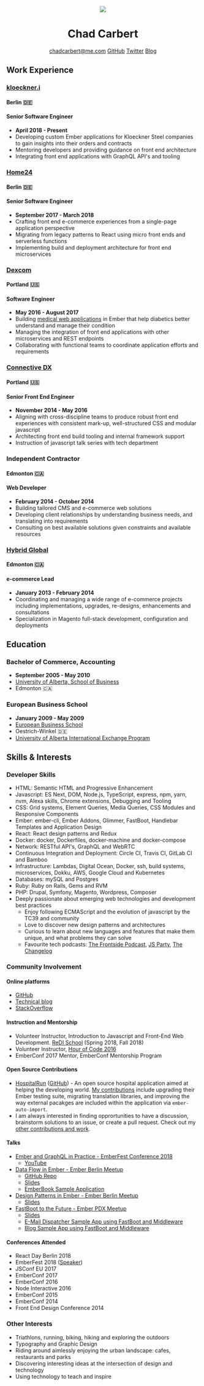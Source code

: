[//]: # "sorry for the small bit of non-markdown html 😐, it makes things a tad prettier"
<p align="center">
  <img src="https://www.gravatar.com/avatar/812d335fd352057dde17e507064c71f3.jpg?s=250">
</p>
<h1 align="center">Chad Carbert</h1>
<p align="center">
  <a href="chadcarbert@me.com">chadcarbert@me.com</a>
  <a href="https://github.com/chadian">GitHub</a>
  <a href="https://twitter.com/chadian">Twitter</a>
  <a href="http://sticksnglue.com">Blog</a>
</p>

## Work Experience
### [kloeckner.i](https://www.kloeckner-i.com/en/)
#### Berlin 🇩🇪
#### Senior Software Engineer
* **April 2018 - Present**
* Developing custom Ember applications for Kloeckner Steel companies to gain insights into their orders and contracts
* Mentoring developers and providing guidance on front end architecture
* Integrating front end applications with GraphQL API's and tooling

### [Home24](https://home24.de)
#### Berlin 🇩🇪
#### Senior Software Engineer
* **September 2017 - March 2018**
* Crafting front end e-commerce experiences from a single-page application perspective
* Migrating from legacy patterns to React using micro front ends and serverless functions
* Implementing build and deployment architecture for front end microservices

### [Dexcom](https://dexcom.com)
#### Portland 🇺🇸
#### Software Engineer
* **May 2016 - August 2017**
* Building [medical web applications](https://www.dexcom.com/clarity) in Ember that help diabetics better understand and manage their condition
* Managing the integration of front end applications with other microservices and REST endpoints
* Collaborating with functional teams to coordinate application efforts and requirements

### [Connective DX](https://connectivedx.com)
#### Portland 🇺🇸
#### Senior Front End Engineer
* **November 2014 - May 2016**
* Aligning with cross-discipline teams to produce robust front end experiences with consistent mark-up, well-structured CSS and modular javascript
* Architecting front end build tooling and internal framework support
* Instruction of javascript talk series with tech department

### Independent Contractor
#### Edmonton 🇨🇦
#### Web Developer
* **February 2014 - October 2014**
* Building tailored CMS and e-commerce web solutions
* Developing client relationships by understanding business needs, and translating into requirements
* Consulting on best available solutions given constraints and available resources

### [Hybrid Global](https://hybridglobalinc.com)
#### Edmonton 🇨🇦
#### e-commerce Lead
* **January 2013 - February 2014**
* Coordinating and managing a wide range of e-commerce projects including implementations, upgrades, re-designs, enhancements and consultations
* Specialization in Magento full-stack development, configuration and deployments

## Education
### Bachelor of Commerce, Accounting
* **September 2005 - May 2010**
* [University of Alberta, School of Business](https://www.ualberta.ca/business)
* Edmonton 🇨🇦

### European Business School
* **January 2009 - May 2009**
* [European Business School](https://www.ebs.edu/en)
* Oestrich-Winkel 🇩🇪
* [University of Alberta International Exchange Program](https://www.ualberta.ca/business/international/outgoing-exchange)

## Skills & Interests
### Developer Skills
* HTML: Semantic HTML and Progressive Enhancement
* Javascript: ES Next, DOM, Node.js, TypeScript, express, npm, yarn, nvm, Alexa skills, Chrome extensions, Debugging and Tooling
* CSS: Grid systems, Element Queries, Media Queries, CSS Modules and Responsive Components
* Ember: ember-cli, Ember Addons, Glimmer, FastBoot, Handlebar Templates and Application Design
* React: React design patterns and Redux
* Docker: docker, Dockerfiles, docker-machine and docker-compose
* Network: RESTful API's, GraphQL and WebRTC
* Continuous Integration and Deployment: Circle CI, Travis CI, GitLab CI and Bamboo
* Infrastructure: Lambdas, Digital Ocean, Docker, ssh, build systems, microservices, Dokku, AWS, Google Cloud and Kubernetes
* Databases: mySQL and Postgres
* Ruby: Ruby on Rails, Gems and RVM
* PHP: Drupal, Symfony, Magento, Wordpress, Composer
* Deeply passionate about emerging web technologies and development best practices
  * Enjoy following ECMAScript and the evolution of javascript by the TC39 and community
  * Love to discover new design patterns and architectures
  * Curious to learn about new languages and features that make them unique, and what problems they can solve
  * Favourite tech podcasts: [The Frontside Podcast](https://frontsidethepodcast.simplecast.fm/), [JS Party](https://changelog.com/jsparty), [The Changelog](https://changelog.com/podcast)

### Community Involvement

#### Online platforms
* [GitHub](https://github.com/chadian)
* [Technical blog](http://sticksnglue.com)
* [StackOverflow](http://stackoverflow.com/users/2482082/chad-carbert)

#### Instruction and Mentorship
* Volunteer Instructor, Introduction to Javascript and Front-End Web Development.
 [ReDI School](https://www.redi-school.org/berlin-career-program) (Spring 2018, Fall 2018)
* Volunteer Instructor, [Hour of Code 2016](https://hourofcode.com)
* EmberConf 2017 Mentor, EmberConf Mentorship Program

#### Open Source Contributions

* [HospitalRun](http://hospitalrun.io/) ([GitHub](https://github.com/HospitalRun/hospitalrun-frontend)) - An open source hospital application aimed at helping the developing world. [My contributions](https://github.com/HospitalRun/hospitalrun-frontend/commits?author=chadian) include upgrading their Ember testing suite, migrating translation libraries, and improving the way external pacakges are included within the application via `ember-auto-import`.
* I am always interested in finding opprortunities to have a discussion, brainstorm solutions to an issue, or create a pull request. Check out my [other contributions and work](https://github.com/chadian).

#### Talks
* [Ember and GraphQL in Practice - EmberFest Conference 2018](https://emberfest.eu/schedule/#rocky-neurock)
  * [YouTube](https://www.youtube.com/watch?v=kgfBexYbM68&t=3s)
* [Data Flow in Ember - Ember Berlin Meetup](https://www.meetup.com/Ember-js-Berlin/events/250775329/)
  * [GitHub Repo](https://github.com/chadian/emberbook)
  * [Slides](https://github.com/chadian/emberbook/blob/master/slides/data-flow-in-ember.pdf)
  * [EmberBook Sample Application](https://chadian.github.io/emberbook/)
* [Design Patterns in Ember - Ember Berlin Meetup](https://www.meetup.com/Ember-js-Berlin/events/246067073/)
  * [Slides](https://github.com/chadian/ember-js-berlin-design-patterns)
* [FastBoot to the Future - Ember PDX Meetup](https://www.meetup.com/Ember-PDX/events/236506211/)
  * [Slides](https://github.com/chadian/fttf)
  * [E-Mail Dispatcher Sample App using FastBoot and Middleware](https://github.com/chadian/fttf-email-example)
  * [Blog Sample App using FastBoot and Middleware](https://github.com/chadian/fttf-dear-diary)

#### Conferences Attended
* React Day Berlin 2018
* EmberFest 2018 ([Speaker](https://www.youtube.com/watch?v=kgfBexYbM68&t=3s))
* JSConf EU 2017
* EmberConf 2017
* EmberConf 2016
* Node Interactive 2016
* EmberConf 2015
* EmberConf 2014
* Front End Design Conference 2014

### Other Interests
* Triathlons, running, biking, hiking and exploring the outdoors
* Typography and Graphic Design
* Riding around aimlessly enjoying the urban landscape: cafes, restaurants and parks
* Discovering interesting ideas at the intersection of design and technology
* Using technology to teach and inspire
